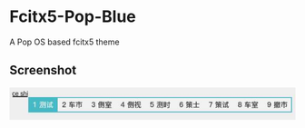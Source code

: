 # Fcitx5-Pop-Blue
A Pop OS based fcitx5 theme

## Screenshot
![screeshot](https://github.com/againxx/Fcitx5-Pop-Blue/blob/main/screeshot.jpg)
